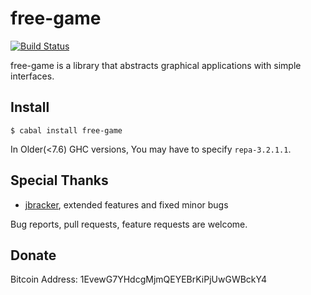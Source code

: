 free-game
=========

[![Build Status](https://secure.travis-ci.org/fumieval/free-game.png?branch=master)](http://travis-ci.org/fumieval/free-game)

free-game is a library that abstracts graphical applications with simple interfaces.

Install
-------------------------------------------------------------------------------------

    $ cabal install free-game

In Older(<7.6) GHC versions, You may have to specify `repa-3.2.1.1`.

Special Thanks
------------------------------------------------------------------------------------

* [jbracker](https://github.com/jbracker), extended features and fixed minor bugs

Bug reports, pull requests, feature requests are welcome.

Donate
-------------------------------------

Bitcoin Address: 1EvewG7YHdcgMjmQEYEBrKiPjUwGWBckY4
